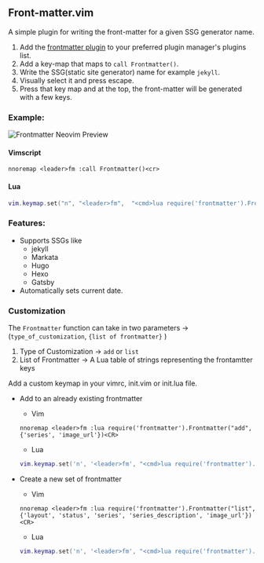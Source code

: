 ## Front-matter.vim

A simple plugin for writing the front-matter for a given SSG generator name. 

1. Add the [frontmatter plugin](https://github.com/Mr-Destructive/frontmatter.vim) to your preferred plugin manager's plugins list.
2. Add a key-map that maps to `call Frontmatter()`.
3. Write the SSG(static site generator) name for example `jekyll`.
4. Visually select it and press escape.
5. Press that key map and at the top, the front-matter will be generated with a few keys.

### Example:

![Frontmatter Neovim Preview](https://res.cloudinary.com/techstructive-blog/image/upload/v1657116978/projects/markata-frontmatter_neovim.gif)

#### Vimscript 

```vimscript
nnoremap <leader>fm :call Frontmatter()<cr>
```

#### Lua

```lua
vim.keymap.set("n", "<leader>fm",  "<cmd>lua require('frontmatter').Frontmatter()<cr>")
```

### Features:

- Supports SSGs like
  - jekyll
  - Markata
  - Hugo
  - Hexo
  - Gatsby
- Automatically sets current date.

### Customization

The `Frontmatter` function can take in two parameters -> (`type_of_customization`, `{list of frontmatter}` )
1. Type of Customization -> `add` or `list` 
2.  List of Frontmatter -> A Lua table of strings representing the frontamtter keys

Add a custom keymap in your vimrc, init.vim or init.lua file.

- Add to an already existing frontmatter

  - Vim
  ```vimscript
  nnoremap <leader>fm :lua require('frontmatter').Frontmatter("add", {'series', 'image_url'})<CR>
  ```
  
  - Lua
  ```lua
  vim.keymap.set('n', '<leader>fm', "<cmd>lua require('frontmatter').Frontmatter('add',{'series', 'image_url'})<cr>")
  ```

- Create a new set of frontmatter

  - Vim
  ```vimscript
  nnoremap <leader>fm :lua require('frontmatter').Frontmatter("list", {'layout', 'status', 'series', 'series_description', 'image_url'})<CR>
  ```
  
  - Lua
  ```lua
  vim.keymap.set('n', '<leader>fm', "<cmd>lua require('frontmatter').Frontmatter('list',{'layout', 'status', 'series', 'image_url'})<cr>")
  ```

